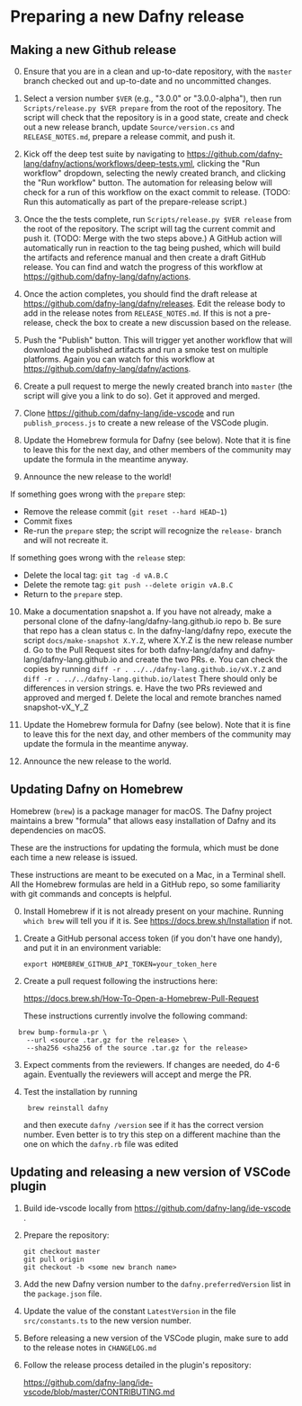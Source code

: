 # Preparing a new Dafny release

## Making a new Github release

0. Ensure that you are in a clean and up-to-date repository, with the `master`
   branch checked out and up-to-date and no uncommitted changes.

1. Select a version number `$VER` (e.g., "3.0.0" or "3.0.0-alpha"), then run
   `Scripts/release.py $VER prepare` from the root of the repository.  The
   script will check that the repository is in a good state, create and check
   out a new release branch, update `Source/version.cs` and `RELEASE_NOTES.md`,
   prepare a release commit, and push it.

2. Kick off the deep test suite by navigating to
   <https://github.com/dafny-lang/dafny/actions/workflows/deep-tests.yml>,
   clicking the "Run workflow" dropdown, selecting the newly created branch, and
   clicking the "Run workflow" button. The automation for releasing below will
   check for a run of this workflow on the exact commit to release.  (TODO:
   Run this automatically as part of the prepare-release script.)

3. Once the the tests complete, run `Scripts/release.py $VER release` from the
   root of the repository.  The script will tag the current commit and push
   it. (TODO: Merge with the two steps above.)  A GitHub action will
   automatically run in reaction to the tag being pushed, which will build the
   artifacts and reference manual and then create a draft GitHub release. You
   can find and watch the progress of this workflow at
   <https://github.com/dafny-lang/dafny/actions>.

4. Once the action completes, you should find the draft release at
   <https://github.com/dafny-lang/dafny/releases>. Edit the release body to add in
   the release notes from `RELEASE_NOTES.md`.  If this is not a pre-release,
   check the box to create a new discussion based on the release.

5. Push the "Publish" button. This will trigger yet another workflow
   that will download the published artifacts and run a smoke test
   on multiple platforms. Again you can watch for this workflow at
   <https://github.com/dafny-lang/dafny/actions>.

6. Create a pull request to merge the newly created branch into `master` (the
   script will give you a link to do so).  Get it approved and merged.

7. Clone <https://github.com/dafny-lang/ide-vscode> and run `publish_process.js`
   to create a new release of the VSCode plugin.

8. Update the Homebrew formula for Dafny (see below).
   Note that it is fine to leave this for the next day,
   and other members of the community may update the formula
   in the meantime anyway.

9. Announce the new release to the world!

If something goes wrong with the `prepare` step:

- Remove the release commit (`git reset --hard HEAD~1`)
- Commit fixes
- Re-run the `prepare` step; the script will recognize the `release-` branch and will not recreate it.

If something goes wrong with the `release` step:
- Delete the local tag: `git tag -d vA.B.C`
- Delete the remote tag: `git push --delete origin vA.B.C`
- Return to the `prepare` step.

10. Make a documentation snapshot
   a. If you have not already, make a personal clone of the 
      dafny-lang/dafny-lang.github.io repo
   b. Be sure that repo has a clean status
   c. In the dafny-lang/dafny repo, execute the script
      `docs/make-snapshot X.Y.Z`, where X.Y.Z is the new release number
   d. Go to the Pull Request sites for both dafny-lang/dafny and
      dafny-lang/dafny-lang.github.io and create the two PRs.
   e. You can check the copies by running
      `diff -r . ../../dafny-lang.github.io/vX.Y.Z` and
      `diff -r . ../../dafny-lang.github.io/latest`
      There should only be differences in version strings.
   e. Have the two PRs reviewed and approved and merged
   f. Delete the local and remote branches named snapshot-vX_Y_Z

11. Update the Homebrew formula for Dafny (see below).
    Note that it is fine to leave this for the next day,
    and other members of the community may update the formula
    in the meantime anyway.

12. Announce the new release to the world.

## Updating Dafny on Homebrew

Homebrew (`brew`) is a package manager for macOS. The Dafny project
maintains a brew "formula" that allows easy installation of Dafny and
its dependencies on macOS.

These are the instructions for updating the formula, which must be done
each time a new release is issued.

These instructions are meant to be executed on a Mac, in a Terminal shell.
All the Homebrew formulas are held in a GitHub repo, so some familiarity
with git commands and concepts is helpful.

0. Install Homebrew if it is not already present on your machine.
   Running `which brew` will tell you if it is. See
   <https://docs.brew.sh/Installation> if not.

1. Create a GitHub personal access token (if you don't have one handy),
   and put it in an environment variable:

   ```
   export HOMEBREW_GITHUB_API_TOKEN=your_token_here
   ```

2. Create a pull request following the instructions here:

    <https://docs.brew.sh/How-To-Open-a-Homebrew-Pull-Request>

   These instructions currently involve the following command:

```
  brew bump-formula-pr \
    --url <source .tar.gz for the release> \
    --sha256 <sha256 of the source .tar.gz for the release>
```

3. Expect comments from the reviewers. If changes are needed, do 4-6
   again. Eventually the reviewers will accept and merge the PR.

4. Test the installation by running

        brew reinstall dafny

   and then execute `dafny /version` see if it has the correct version
   number. Even better is to try this step on a different machine than
   the one on which the `dafny.rb` file was edited

## Updating and releasing a new version of VSCode plugin

1. Build ide-vscode locally from https://github.com/dafny-lang/ide-vscode .

2. Prepare the repository:

       git checkout master
       git pull origin
       git checkout -b <some new branch name>

3. Add the new Dafny version number to the `dafny.preferredVersion` list in the `package.json` file.

4. Update the value of the constant `LatestVersion` in the file `src/constants.ts` to the new version number.

5. Before releasing a new version of the VSCode plugin, make sure to add to the release notes in `CHANGELOG.md`

6. Follow the release process detailed in the plugin's repository:

   <https://github.com/dafny-lang/ide-vscode/blob/master/CONTRIBUTING.md>
